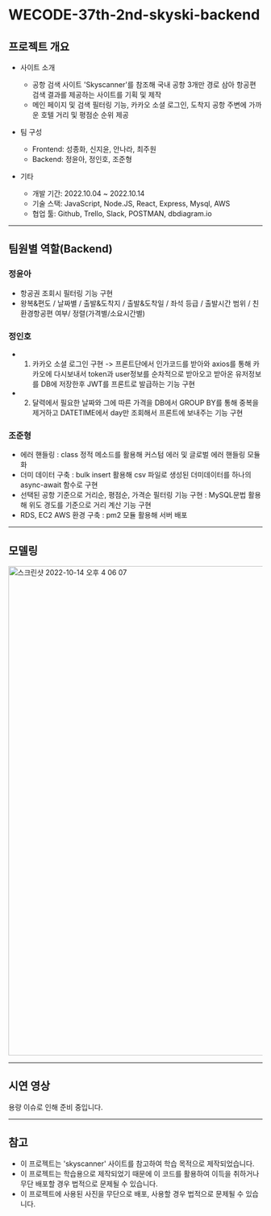 # WECODE-37th-2nd-skyski-backend

## 프로젝트 개요

- 사이트 소개

  - 공항 검색 사이트 'Skyscanner'를 참조해 국내 공항 3개만 경로 삼아 항공편 검색 결과를 제공하는 사이트를 기획 및 제작
  - 메인 페이지 및 검색 필터링 기능, 카카오 소셜 로그인, 도착지 공항 주변에 가까운 호텔 거리 및 평점순 순위 제공

- 팀 구성
  - Frontend: 성종화, 신지윤, 안나라, 최주원
  - Backend: 정윤아, 정인호, 조준형
- 기타
  - 개발 기간: 2022.10.04 ~ 2022.10.14
  - 기술 스택: JavaScript, Node.JS, React, Express, Mysql, AWS
  - 협업 툴: Github, Trello, Slack, POSTMAN, dbdiagram.io

---

## 팀원별 역할(Backend)

### 정윤아

- 항공권 조회시 필터링 기능 구현
- 왕복&편도 / 날짜별 / 출발&도착지 / 출발&도착일 / 좌석 등급 / 출발시간 범위 / 친환경항공편 여부/ 정렬(가격별/소요시간별)


### 정인호

- 1. 카카오 소셜 로그인 구현 -> 프론트단에서 인가코드를 받아와 axios를 통해 카카오에 다시보내서 token과 user정보를 순차적으로 받아오고 받아온 유저정보를 DB에 저장한후 JWT를 프론트로 발급하는 기능 구현
- 2. 달력에서 필요한 날짜와 그에 따른 가격을 DB에서 GROUP BY를 통해 중복을 제거하고 DATETIME에서 day만 조회해서 프론트에 보내주는 기능 구현

### 조준형

- 에러 핸들링 : class 정적 메소드를 활용해 커스텀 에러 및 글로벌 에러 핸들링 모듈화
- 더미 데이터 구축 : bulk insert 활용해 csv 파일로 생성된 더미데이터를 하나의 async-await 함수로 구현
- 선택된 공항 기준으로 거리순, 평점순, 가격순 필터링 기능 구현 : MySQL문법 활용해 위도 경도를 기준으로 거리 계산 기능 구현
- RDS, EC2 AWS 환경 구축 : pm2 모듈 활용해 서버 배포

---

## 모델링

<img width="971" alt="스크린샷 2022-10-14 오후 4 06 07" src="https://user-images.githubusercontent.com/96977704/195784158-fe99a77a-105a-4405-9af3-7c701cf08306.png">
  
  ***
## 시연 영상
  용량 이슈로 인해 준비 중입니다.
  
  ***
## 참고
- 이 프로젝트는 'skyscanner' 사이트를 참고하여 학습 목적으로 제작되었습니다.
- 이 프로젝트는 학습용으로 제작되었기 때문에 이 코드를 활용하여 이득을 취하거나 무단 배포할 경우 법적으로 문제될 수 있습니다.
- 이 프로젝트에 사용된 사진을 무단으로 배포, 사용할 경우 법적으로 문제될 수 있습니다.
